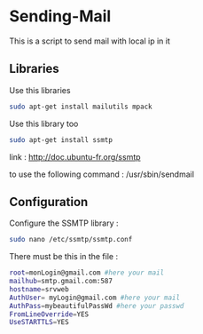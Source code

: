 # Sending-Mail
This is a script to send mail with local ip in it

## Libraries
Use this libraries
```bash
sudo apt-get install mailutils mpack
```
Use this library too

```bash
sudo apt-get install ssmtp
```

link : http://doc.ubuntu-fr.org/ssmtp

to use the following command : /usr/sbin/sendmail

## Configuration

Configure the SSMTP library :
```bash
sudo nano /etc/ssmtp/ssmtp.conf
```
There must be this in the file :
```bash
root=monLogin@gmail.com #here your mail
mailhub=smtp.gmail.com:587
hostname=srvweb
AuthUser= myLogin@gmail.com #here your mail
AuthPass=mybeautifulPassWd #here your passwd
FromLineOverride=YES
UseSTARTTLS=YES
```
